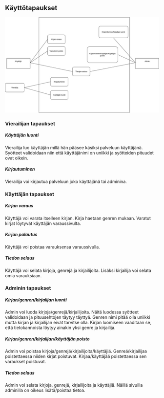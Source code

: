 <h2>Käyttötapaukset</h2>

![kayttotapauskaavio](/documentation/kayttotapauskaavioupdated.jpg)

<h3>Vierailijan tapaukset</h3>

<h5>Käyttäjän luonti</h5>
Vierailija luo käyttäjän millä hän pääsee käsiksi palveluun käyttäjänä. Syötteet validoidaan niin että käyttäjänimi on uniikki
ja syötteiden pituudet ovat oikein.

<h5>Kirjautuminen</h5>
Vierailija voi kirjautua palveluun joko käyttäjänä tai adminina.

<h3>Käyttäjän tapaukset</h3>

<h5>Kirjan varaus</h5>
Käyttäjä voi varata itselleen kirjan. Kirja haetaan genren mukaan. Varatut kirjat löytyvät käyttäjän varaussivulta.

<h5>Kirjan palautus</h5>
Käyttäjä voi poistaa varauksensa varaussivulla.

<h5>Tiedon selaus</h5>
Käyttäjä voi selata kirjoja, genrejä ja kirjailijoita. Lisäksi kirjailija voi selata omia varauksiaan.

<h3>Adminin tapaukset</h3>

<h5>Kirjan/genren/kirjalijan luonti</h5>
Admin voi luoda kirjoja/genrejä/kirjailijoita. Näitä luodessa syötteet validoidaan ja pituusehtojen täytyy täyttyä. Genren 
nimi pitää olla uniikki mutta kirjan ja kirjailijan eivät tarvitse olla. Kirjan luomiseen vaaditaan se, että tietokannoista 
löytyy ainakin yksi genre ja kirjailija. 

<h5>Kirjan/genren/kirjalijan/käyttäjän poisto</h5>
Admin voi poistaa kirjoja/genrejä/kirjailijoita/käyttäjiä. Genreä/kirjailijaa poistettaessa niiden kirjat poistuvat. 
Kirjaa/käyttäjää poistettaessa sen varaukset poistuvat.

<h5>Tiedon selaus</h5>
Admin voi selata kirjoja, genrejä, kirjailijoita ja käyttäjiä. Näillä sivuilla adminilla on oikeus lisätä/poistaa tietoa.
